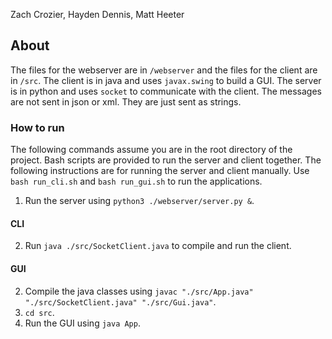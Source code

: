 Zach Crozier, Hayden Dennis, Matt Heeter

## About
The files for the webserver are in `/webserver` and the files for the client are in `/src`.
The client is in java and uses `javax.swing` to build a GUI. The server is in python and uses `socket` to communicate with the client.
The messages are not sent in json or xml. They are just sent as strings.

### How to run
The following commands assume you are in the root directory of the project. Bash scripts are provided to run the server and client together. The following instructions are for running the server and client manually. Use `bash run_cli.sh` and `bash run_gui.sh` to run the applications.
1. Run the server using `python3 ./webserver/server.py &`.

#### CLI
2. Run `java ./src/SocketClient.java` to compile and run the client.

#### GUI
2. Compile the java classes using `javac "./src/App.java" "./src/SocketClient.java" "./src/Gui.java"`.
3. `cd src`.
4. Run the GUI using `java App`.

